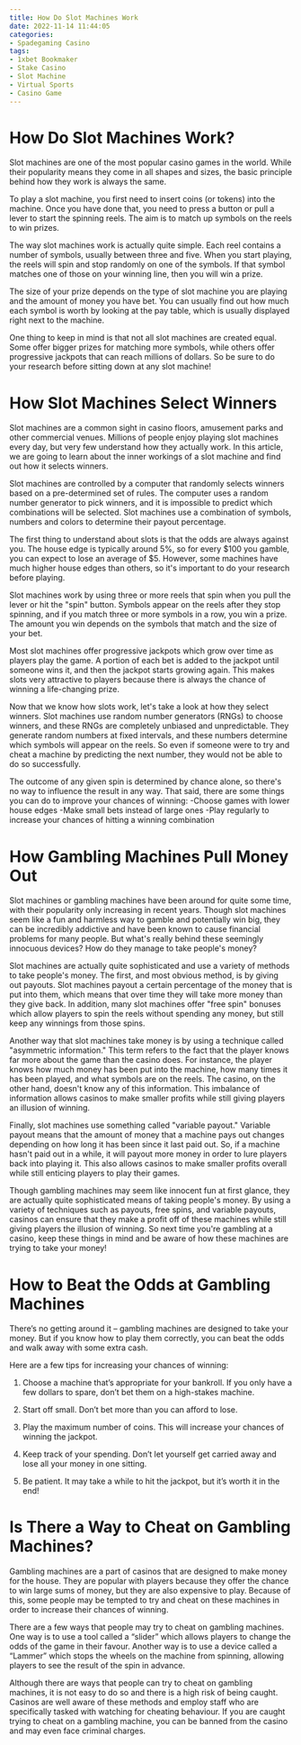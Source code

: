 ```yaml
---
title: How Do Slot Machines Work 
date: 2022-11-14 11:44:05
categories:
- Spadegaming Casino
tags:
- 1xbet Bookmaker
- Stake Casino
- Slot Machine
- Virtual Sports
- Casino Game
---
```



#  How Do Slot Machines Work? 

Slot machines are one of the most popular casino games in the world. While their popularity means they come in all shapes and sizes, the basic principle behind how they work is always the same. 

To play a slot machine, you first need to insert coins (or tokens) into the machine. Once you have done that, you need to press a button or pull a lever to start the spinning reels. The aim is to match up symbols on the reels to win prizes. 

The way slot machines work is actually quite simple. Each reel contains a number of symbols, usually between three and five. When you start playing, the reels will spin and stop randomly on one of the symbols. If that symbol matches one of those on your winning line, then you will win a prize. 

The size of your prize depends on the type of slot machine you are playing and the amount of money you have bet. You can usually find out how much each symbol is worth by looking at the pay table, which is usually displayed right next to the machine. 

One thing to keep in mind is that not all slot machines are created equal. Some offer bigger prizes for matching more symbols, while others offer progressive jackpots that can reach millions of dollars. So be sure to do your research before sitting down at any slot machine!

#  How Slot Machines Select Winners 
Slot machines are a common sight in casino floors, amusement parks and other commercial venues. Millions of people enjoy playing slot machines every day, but very few understand how they actually work. In this article, we are going to learn about the inner workings of a slot machine and find out how it selects winners.

Slot machines are controlled by a computer that randomly selects winners based on a pre-determined set of rules. The computer uses a random number generator to pick winners, and it is impossible to predict which combinations will be selected. Slot machines use a combination of symbols, numbers and colors to determine their payout percentage.

The first thing to understand about slots is that the odds are always against you. The house edge is typically around 5%, so for every $100 you gamble, you can expect to lose an average of $5. However, some machines have much higher house edges than others, so it's important to do your research before playing.

Slot machines work by using three or more reels that spin when you pull the lever or hit the "spin" button. Symbols appear on the reels after they stop spinning, and if you match three or more symbols in a row, you win a prize. The amount you win depends on the symbols that match and the size of your bet.

Most slot machines offer progressive jackpots which grow over time as players play the game. A portion of each bet is added to the jackpot until someone wins it, and then the jackpot starts growing again. This makes slots very attractive to players because there is always the chance of winning a life-changing prize.

Now that we know how slots work, let's take a look at how they select winners. Slot machines use random number generators (RNGs) to choose winners, and these RNGs are completely unbiased and unpredictable. They generate random numbers at fixed intervals, and these numbers determine which symbols will appear on the reels. So even if someone were to try and cheat a machine by predicting the next number, they would not be able to do so successfully.

The outcome of any given spin is determined by chance alone, so there's no way to influence the result in any way. That said, there are some things you can do to improve your chances of winning: 
-Choose games with lower house edges
-Make small bets instead of large ones 
-Play regularly to increase your chances of hitting a winning combination

#  How Gambling Machines Pull Money Out 
Slot machines or gambling machines have been around for quite some time, with their popularity only increasing in recent years. Though slot machines seem like a fun and harmless way to gamble and potentially win big, they can be incredibly addictive and have been known to cause financial problems for many people. But what's really behind these seemingly innocuous devices? How do they manage to take people's money?

Slot machines are actually quite sophisticated and use a variety of methods to take people's money. The first, and most obvious method, is by giving out payouts. Slot machines payout a certain percentage of the money that is put into them, which means that over time they will take more money than they give back. In addition, many slot machines offer "free spin" bonuses which allow players to spin the reels without spending any money, but still keep any winnings from those spins.

Another way that slot machines take money is by using a technique called "asymmetric information." This term refers to the fact that the player knows far more about the game than the casino does. For instance, the player knows how much money has been put into the machine, how many times it has been played, and what symbols are on the reels. The casino, on the other hand, doesn't know any of this information. This imbalance of information allows casinos to make smaller profits while still giving players an illusion of winning.

Finally, slot machines use something called "variable payout." Variable payout means that the amount of money that a machine pays out changes depending on how long it has been since it last paid out. So, if a machine hasn't paid out in a while, it will payout more money in order to lure players back into playing it. This also allows casinos to make smaller profits overall while still enticing players to play their games.

Though gambling machines may seem like innocent fun at first glance, they are actually quite sophisticated means of taking people's money. By using a variety of techniques such as payouts, free spins, and variable payouts, casinos can ensure that they make a profit off of these machines while still giving players the illusion of winning. So next time you're gambling at a casino, keep these things in mind and be aware of how these machines are trying to take your money!

#  How to Beat the Odds at Gambling Machines 

There’s no getting around it – gambling machines are designed to take your money. But if you know how to play them correctly, you can beat the odds and walk away with some extra cash.

Here are a few tips for increasing your chances of winning:

1. Choose a machine that’s appropriate for your bankroll. If you only have a few dollars to spare, don’t bet them on a high-stakes machine.

2. Start off small. Don’t bet more than you can afford to lose.

3. Play the maximum number of coins. This will increase your chances of winning the jackpot.

4. Keep track of your spending. Don’t let yourself get carried away and lose all your money in one sitting.

5. Be patient. It may take a while to hit the jackpot, but it’s worth it in the end!

#  Is There a Way to Cheat on Gambling Machines?

Gambling machines are a part of casinos that are designed to make money for the house. They are popular with players because they offer the chance to win large sums of money, but they are also expensive to play. Because of this, some people may be tempted to try and cheat on these machines in order to increase their chances of winning.

There are a few ways that people may try to cheat on gambling machines. One way is to use a tool called a “slider” which allows players to change the odds of the game in their favour. Another way is to use a device called a “Lammer” which stops the wheels on the machine from spinning, allowing players to see the result of the spin in advance.

Although there are ways that people can try to cheat on gambling machines, it is not easy to do so and there is a high risk of being caught. Casinos are well aware of these methods and employ staff who are specifically tasked with watching for cheating behaviour. If you are caught trying to cheat on a gambling machine, you can be banned from the casino and may even face criminal charges.